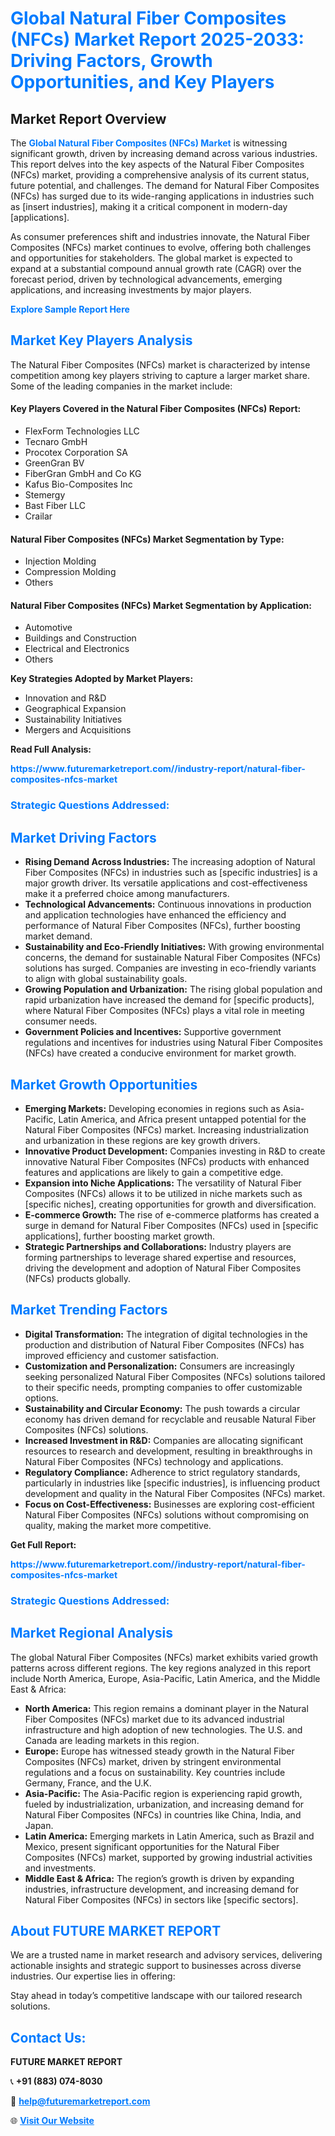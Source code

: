 <h1 style="color: #007BFF;">Global Natural Fiber Composites (NFCs) Market Report 2025-2033: Driving Factors, Growth Opportunities, and Key Players</h1>

<section id="overview">
<h2>Market Report Overview</h2>
<p>The <a href="https://www.futuremarketreport.com//industry-report/natural-fiber-composites-nfcs-market" style="color: #007BFF; text-decoration: none;"><strong>Global Natural Fiber Composites (NFCs) Market</strong></a> is witnessing significant growth, driven by increasing demand across various industries. This report delves into the key aspects of the Natural Fiber Composites (NFCs) market, providing a comprehensive analysis of its current status, future potential, and challenges. The demand for Natural Fiber Composites (NFCs) has surged due to its wide-ranging applications in industries such as [insert industries], making it a critical component in modern-day [applications].</p>
<p>As consumer preferences shift and industries innovate, the Natural Fiber Composites (NFCs) market continues to evolve, offering both challenges and opportunities for stakeholders. The global market is expected to expand at a substantial compound annual growth rate (CAGR) over the forecast period, driven by technological advancements, emerging applications, and increasing investments by major players.</p>
</section>

<section id="overview">
<p><a href="https://www.futuremarketreport.com//request-sample/reportId=45996" style="color: #007BFF; text-decoration: none;"><strong>Explore Sample Report Here</strong></a></p>
</section>

<section id="key-players">
<h2 style="color: #007BFF;">Market Key Players Analysis</h2>
<p>The Natural Fiber Composites (NFCs) market is characterized by intense competition among key players striving to capture a larger market share. Some of the leading companies in the market include:</p>
<h4>Key Players Covered in the Natural Fiber Composites (NFCs) Report:</h4>
<ul><li>FlexForm Technologies LLC</li><li>Tecnaro GmbH</li><li>Procotex Corporation SA</li><li>GreenGran BV</li><li>FiberGran GmbH and Co KG</li><li>Kafus Bio-Composites Inc</li><li>Stemergy</li><li>Bast Fiber LLC</li><li>Crailar</li></ul>
<h4>Natural Fiber Composites (NFCs) Market Segmentation by Type:</h4>
<ul><li>Injection Molding</li><li>Compression Molding</li><li>Others</li></ul>

<h4>Natural Fiber Composites (NFCs) Market Segmentation by Application:</h4>
<ul><li>Automotive</li><li>Buildings and Construction</li><li>Electrical and Electronics</li><li>Others</li></ul>
<p><strong>Key Strategies Adopted by Market Players:</strong></p>
<ul>
<li>Innovation and R&D</li>
<li>Geographical Expansion</li>
<li>Sustainability Initiatives</li>
<li>Mergers and Acquisitions</li>
</ul>
</section>

<section>
<p><strong>Read Full Analysis: </strong></p><a href="https://www.futuremarketreport.com//industry-report/natural-fiber-composites-nfcs-market" style="color: #007BFF; text-decoration: none;"><strong>https://www.futuremarketreport.com//industry-report/natural-fiber-composites-nfcs-market</strong></a>
<h3 style="color: #007BFF;">Strategic Questions Addressed:</h3>
</section>

<section id="driving-factors">
<h2 style="color: #007BFF;">Market Driving Factors</h2>
<ul>
<li><strong>Rising Demand Across Industries:</strong> The increasing adoption of Natural Fiber Composites (NFCs) in industries such as [specific industries] is a major growth driver. Its versatile applications and cost-effectiveness make it a preferred choice among manufacturers.</li>
<li><strong>Technological Advancements:</strong> Continuous innovations in production and application technologies have enhanced the efficiency and performance of Natural Fiber Composites (NFCs), further boosting market demand.</li>
<li><strong>Sustainability and Eco-Friendly Initiatives:</strong> With growing environmental concerns, the demand for sustainable Natural Fiber Composites (NFCs) solutions has surged. Companies are investing in eco-friendly variants to align with global sustainability goals.</li>
<li><strong>Growing Population and Urbanization:</strong> The rising global population and rapid urbanization have increased the demand for [specific products], where Natural Fiber Composites (NFCs) plays a vital role in meeting consumer needs.</li>
<li><strong>Government Policies and Incentives:</strong> Supportive government regulations and incentives for industries using Natural Fiber Composites (NFCs) have created a conducive environment for market growth.</li>
</ul>
</section>

<section id="growth-opportunities">
<h2 style="color: #007BFF;">Market Growth Opportunities</h2>
<ul>
<li><strong>Emerging Markets:</strong> Developing economies in regions such as Asia-Pacific, Latin America, and Africa present untapped potential for the Natural Fiber Composites (NFCs) market. Increasing industrialization and urbanization in these regions are key growth drivers.</li>
<li><strong>Innovative Product Development:</strong> Companies investing in R&D to create innovative Natural Fiber Composites (NFCs) products with enhanced features and applications are likely to gain a competitive edge.</li>
<li><strong>Expansion into Niche Applications:</strong> The versatility of Natural Fiber Composites (NFCs) allows it to be utilized in niche markets such as [specific niches], creating opportunities for growth and diversification.</li>
<li><strong>E-commerce Growth:</strong> The rise of e-commerce platforms has created a surge in demand for Natural Fiber Composites (NFCs) used in [specific applications], further boosting market growth.</li>
<li><strong>Strategic Partnerships and Collaborations:</strong> Industry players are forming partnerships to leverage shared expertise and resources, driving the development and adoption of Natural Fiber Composites (NFCs) products globally.</li>
</ul>
</section>

<section id="trending-factors">
<h2 style="color: #007BFF;">Market Trending Factors</h2>
<ul>
<li><strong>Digital Transformation:</strong> The integration of digital technologies in the production and distribution of Natural Fiber Composites (NFCs) has improved efficiency and customer satisfaction.</li>
<li><strong>Customization and Personalization:</strong> Consumers are increasingly seeking personalized Natural Fiber Composites (NFCs) solutions tailored to their specific needs, prompting companies to offer customizable options.</li>
<li><strong>Sustainability and Circular Economy:</strong> The push towards a circular economy has driven demand for recyclable and reusable Natural Fiber Composites (NFCs) solutions.</li>
<li><strong>Increased Investment in R&D:</strong> Companies are allocating significant resources to research and development, resulting in breakthroughs in Natural Fiber Composites (NFCs) technology and applications.</li>
<li><strong>Regulatory Compliance:</strong> Adherence to strict regulatory standards, particularly in industries like [specific industries], is influencing product development and quality in the Natural Fiber Composites (NFCs) market.</li>
<li><strong>Focus on Cost-Effectiveness:</strong> Businesses are exploring cost-efficient Natural Fiber Composites (NFCs) solutions without compromising on quality, making the market more competitive.</li>
</ul>
</section>

<section>
<p><strong>Get Full Report: </strong></p><a href="https://www.futuremarketreport.com//industry-report/natural-fiber-composites-nfcs-market" style="color: #007BFF; text-decoration: none;"><strong>https://www.futuremarketreport.com//industry-report/natural-fiber-composites-nfcs-market</strong></a>
<h3 style="color: #007BFF;">Strategic Questions Addressed:</h3>
</section>


<section id="regional-analysis">
<h2 style="color: #007BFF;">Market Regional Analysis</h2>
<p>The global Natural Fiber Composites (NFCs) market exhibits varied growth patterns across different regions. The key regions analyzed in this report include North America, Europe, Asia-Pacific, Latin America, and the Middle East & Africa:</p>
<ul>
<li><strong>North America:</strong> This region remains a dominant player in the Natural Fiber Composites (NFCs) market due to its advanced industrial infrastructure and high adoption of new technologies. The U.S. and Canada are leading markets in this region.</li>
<li><strong>Europe:</strong> Europe has witnessed steady growth in the Natural Fiber Composites (NFCs) market, driven by stringent environmental regulations and a focus on sustainability. Key countries include Germany, France, and the U.K.</li>
<li><strong>Asia-Pacific:</strong> The Asia-Pacific region is experiencing rapid growth, fueled by industrialization, urbanization, and increasing demand for Natural Fiber Composites (NFCs) in countries like China, India, and Japan.</li>
<li><strong>Latin America:</strong> Emerging markets in Latin America, such as Brazil and Mexico, present significant opportunities for the Natural Fiber Composites (NFCs) market, supported by growing industrial activities and investments.</li>
<li><strong>Middle East & Africa:</strong> The region’s growth is driven by expanding industries, infrastructure development, and increasing demand for Natural Fiber Composites (NFCs) in sectors like [specific sectors].</li>
</ul>
</section>

<footer>
<h2 style="color: #007BFF;">About FUTURE MARKET REPORT</h2>
<p>We are a trusted name in market research and advisory services, delivering actionable insights and strategic support to businesses across diverse industries. Our expertise lies in offering:</p>

<p>Stay ahead in today’s competitive landscape with our tailored research solutions.</p>

<h2 style="color: #007BFF;">Contact Us:</h2>
<p><strong>FUTURE MARKET REPORT</strong></p>
<p>📞 <strong>+91 (883) 074-8030</strong></p>
<p>📧 <strong><a href="mailto:help@futuremarketreport.com" style="color: #007BFF;">help@futuremarketreport.com</a></strong></p>
<p>🌐 <strong><a href="https://www.futuremarketreport.com/" style="color: #007BFF;">Visit Our Website</a></strong></p>
</footer>
